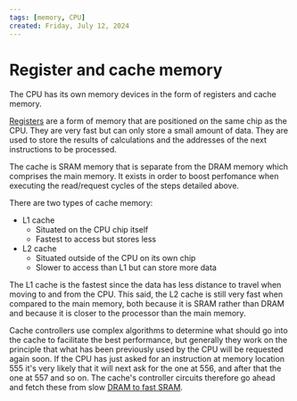 ```yaml
---
tags: [memory, CPU]
created: Friday, July 12, 2024
---
```


# Register and cache memory

The CPU has its own memory devices in the form of registers and cache memory.

[Registers](./CPU_architecture.md#Registers) are a form of memory that are
positioned on the same chip as the CPU. They are very fast but can only store a
small amount of data. They are used to store the results of calculations and the
addresses of the next instructions to be processed.

The cache is SRAM memory that is separate from the DRAM memory which comprises
the main memory. It exists in order to boost perfomance when executing the
read/request cycles of the steps detailed above.

There are two types of cache memory:

- L1 cache
  - Situated on the CPU chip itself
  - Fastest to access but stores less
- L2 cache
  - Situated outside of the CPU on its own chip
  - Slower to access than L1 but can store more data

The L1 cache is the fastest since the data has less distance to travel when
moving to and from the CPU. This said, the L2 cache is still very fast when
compared to the main memory, both because it is SRAM rather than DRAM and
because it is closer to the processor than the main memory.

Cache controllers use complex algorithms to determine what should go into the
cache to facilitate the best performance, but generally they work on the
principle that what has been previously used by the CPU will be requested again
soon. If the CPU has just asked for an instruction at memory location 555 it's
very likely that it will next ask for the one at 556, and after that the one at
557 and so on. The cache's controller circuits therefore go ahead and fetch
these from slow [DRAM to fast SRAM](./DRAM_and_SRAM_memory.md).
